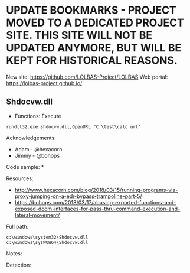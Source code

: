 # UPDATE BOOKMARKS - PROJECT MOVED TO A DEDICATED PROJECT SITE. THIS SITE WILL NOT BE UPDATED ANYMORE, BUT WILL BE KEPT FOR HISTORICAL REASONS.
New site: https://github.com/LOLBAS-Project/LOLBAS
Web portal: https://lolbas-project.github.io/ 
## Shdocvw.dll

* Functions: Execute

```
rundll32.exe shdocvw.dll,OpenURL "C:\test\calc.url"
```

Acknowledgements:
* Adam - @hexacorn
* Jimmy - @bohops

Code sample:
* 

Resources:
* http://www.hexacorn.com/blog/2018/03/15/running-programs-via-proxy-jumping-on-a-edr-bypass-trampoline-part-5/
* https://bohops.com/2018/03/17/abusing-exported-functions-and-exposed-dcom-interfaces-for-pass-thru-command-execution-and-lateral-movement/

Full path:
```
c:\windows\system32\Shdocvw.dll
c:\windows\sysWOW64\Shdocvw.dll
```

Notes:


Detection:
